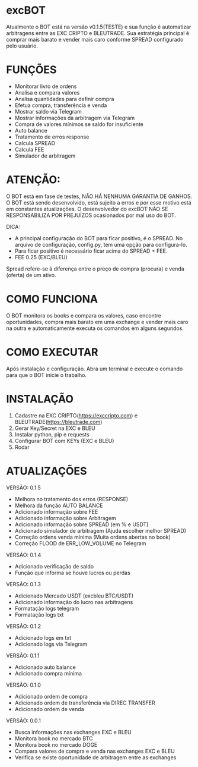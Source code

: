 # excBOT
Atualmente o BOT está na versão v0.1.5(TESTE) e sua função é automatizar arbitragens entre as EXC CRIPTO e BLEUTRADE. Sua estratégia principal é comprar mais barato e vender mais caro conforme SPREAD configurado pelo usuário.


# FUNÇÕES
* Monitorar livro de ordens
* Analisa e compara valores
* Analisa quantidades para definir compra
* Efetua compra, transferência e venda
* Mostrar saldo via Telegram
* Mostrar informações da arbitragem via Telegram
* Compra de valores mínimos se saldo for insuficiente
* Auto balance
* Tratamento de erros response
* Calcula SPREAD
* Calcula FEE
* Simulador de arbitragem


# ATENÇÃO:
O BOT está em fase de testes, NÃO HÁ NENHUMA GARANTIA DE GANHOS. O BOT está sendo desenvolvido, está sujeito a erros e por esse motivo está em constantes atualizações. O desenvolvedor do excBOT NÃO SE RESPONSABILIZA POR PREJUÍZOS ocasionados por mal uso do BOT.

DICA:
* A principal configuração do BOT para ficar positivo, é o SPREAD. No arquivo de configuração, config.py, tem uma opção para configura-lo.
* Para ficar positivo é necessário ficar acima do SPREAD + FEE.
* FEE  0.25 (EXC/BLEU)

Spread refere-se à diferença entre o preço de compra (procura) e venda (oferta) de um ativo.

# COMO FUNCIONA
O BOT monitora os books e compara os valores, caso encontre oportunidades, compra mais barato em uma exchange e vender mais caro na outra e automaticamente executa os comandos em alguns segundos.

# COMO EXECUTAR
Após instalação e configuração. Abra um terminal e execute o comando para que o BOT inicie o trabalho.

# INSTALAÇÃO
1. Cadastre na EXC CRIPTO(https://exccripto.com) e BLEUTRADE(https://bleutrade.com)
2. Gerar Key/Secret na EXC e BLEU
3. Instalar python, pip e requests
4. Configurar BOT com KEYs (EXC e BLEU)
5. Rodar

# ATUALIZAÇÕES

VERSÃO: 0.1.5
- Melhora no tratamento dos erros (RESPONSE)
- Melhora da função AUTO BALANCE
- Adicionado informação sobre FEE
- Adicionado informação sobre Arbitragem
- Adicionado informação sobre SPREAD (em % e USDT)
- Adicionado simulador de arbitragem (Ajuda escolher melhor SPREAD)
- Correção ordens venda mínima (Muita ordens abertas no book)
- Correção FLOOD de ERR_LOW_VOLUME no Telegram

VERSÃO: 0.1.4
- Adicionado verificação de saldo
- Função que informa se houve lucros ou perdas

VERSÃO: 0.1.3
- Adicionado Mercado USDT (excbleu BTC/USDT)
- Adicionado informação do lucro nas arbitragens
- Formatação logs telegram
- Formatação logs txt

VERSÃO: 0.1.2
- Adicionado logs em txt
- Adicionado logs via Telegram 

VERSÃO: 0.1.1
- Adicionado auto balance
- Adicionado compra mínima

VERSÃO: 0.1.0
- Adicionado ordem de compra
- Adicionado ordem de transferência via DIREC TRANSFER
- Adicionado ordem de venda

VERSÃO: 0.0.1
- Busca informações nas exchanges EXC e BLEU
- Monitora book no mercado BTC
- Monitora book no mercado DOGE
- Compara valores de compra e venda nas exchanges EXC e BLEU
- Verifica se existe oportunidade de arbitragem entre as exchanges

